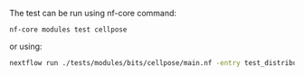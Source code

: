 The test can be run using nf-core command:

`nf-core modules test cellpose`

or using:
```bash
nextflow run ./tests/modules/bits/cellpose/main.nf -entry test_distributed_cellpose_with_dask -c ./tests/config/nf-test.config -c ./tests/modules/bits/cellpose/nextflow.config -profile docker
```
